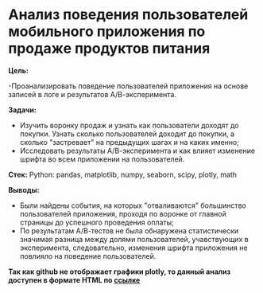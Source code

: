 # Анализ поведения пользователей мобильного приложения по продаже продуктов питания

**Цель:** 

-Проанализировать поведение пользователей приложения на основе записей в логе и результатов А/В-эксперимента.

**Задачи:** 
- Изучить воронку продаж и узнать как пользователи доходят до покупки. Узнать сколько пользователей доходит до покупки, а сколько "застревает" на предыдущих шагах и на каких именно;
- Исследовать результаты А/В-эксперимента и как влияет изменение шрифта во всем приложении на пользователей.

**Стек:**
Python: pandas, matplotlib, numpy, seaborn, scipy, plotly, math

**Выводы:**
- Были найдены события, на которых "отваливаются" большинство пользователей приложения, проходя по воронке от главной страницы до успешного проведения оплаты;
- По результатам А/В-тестов не была обнаружена статистически значимая разница между долями пользователей, учавствующих в эксперимента, следовательно, изменения шрифта приложения не повлияло на поведение пользователей.

**Так как github не отображает графики plotly, то данный анализ доступен в формате HTML по [ссылке](https://leryash.github.io/analysis_of_user_behavior/)**
